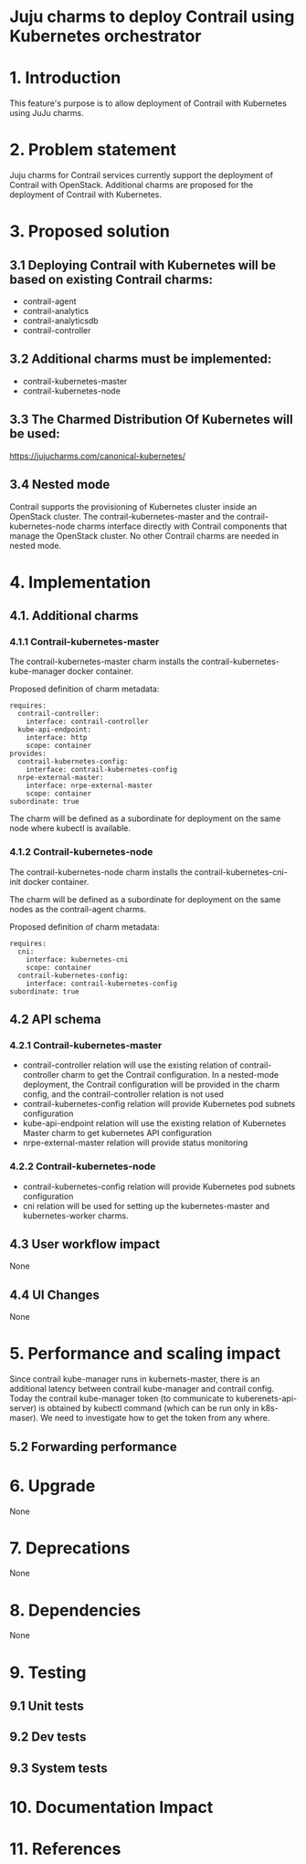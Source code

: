 
Juju charms to deploy Contrail using Kubernetes orchestrator
============================================================

# 1. Introduction

This feature's purpose is to allow deployment of Contrail with Kubernetes using JuJu charms.

# 2. Problem statement

Juju charms for Contrail services currently support the deployment of Contrail with OpenStack.
Additional charms are proposed for the deployment of Contrail with Kubernetes.

# 3. Proposed solution

## 3.1 Deploying Contrail with Kubernetes will be based on existing Contrail charms:

- contrail-agent
- contrail-analytics
- contrail-analyticsdb
- contrail-controller

## 3.2 Additional charms must be implemented:

- contrail-kubernetes-master
- contrail-kubernetes-node

## 3.3 The Charmed Distribution Of Kubernetes will be used:
https://jujucharms.com/canonical-kubernetes/

## 3.4 Nested mode

Contrail supports the provisioning of Kubernetes cluster inside an OpenStack cluster. The contrail-kubernetes-master and the contrail-kubernetes-node charms interface directly with Contrail components that manage the OpenStack cluster. No other Contrail charms are needed in nested mode.

# 4. Implementation

## 4.1. Additional charms

### 4.1.1 Contrail-kubernetes-master

The contrail-kubernetes-master charm installs the contrail-kubernetes-kube-manager docker container.

Proposed definition of charm metadata:

```
requires:
  contrail-controller:
    interface: contrail-controller
  kube-api-endpoint:
    interface: http
    scope: container
provides:
  contrail-kubernetes-config:
    interface: contrail-kubernetes-config
  nrpe-external-master:
    interface: nrpe-external-master
    scope: container
subordinate: true
```

The charm will be defined as a subordinate for deployment on the same node where kubectl is available.

### 4.1.2 Contrail-kubernetes-node

The contrail-kubernetes-node charm installs the contrail-kubernetes-cni-init docker container.

The charm will be defined as a subordinate for deployment on the same nodes as the contrail-agent charms.

Proposed definition of charm metadata:

```
requires:
  cni:
    interface: kubernetes-cni
    scope: container
  contrail-kubernetes-config:
    interface: contrail-kubernetes-config
subordinate: true
```

## 4.2 API schema

### 4.2.1 Contrail-kubernetes-master

- contrail-controller relation will use the existing relation of contrail-controller charm to get the Contrail configuration. In a nested-mode deployment, the Contrail configuration will be provided in the charm config, and the contrail-controller relation is not used
- contrail-kubernetes-config relation will provide Kubernetes pod subnets configuration
- kube-api-endpoint relation will use the existing relation of Kubernetes Master charm to get kubernetes API configuration
- nrpe-external-master relation will provide status monitoring

### 4.2.2 Contrail-kubernetes-node

- contrail-kubernetes-config relation will provide Kubernetes pod subnets configuration
- cni relation will be used for setting up the kubernetes-master and kubernetes-worker charms.

## 4.3 User workflow impact

None

## 4.4 UI Changes

None

# 5. Performance and scaling impact

Since contrail kube-manager runs in kubernets-master, there is an additional latency between contrail kube-manager and contrail config. Today the contrail kube-manager token (to communicate to kuberenets-api-server) is obtained by kubectl command (which can be run only in k8s-maser). We need to investigate how to get the token from any where.

## 5.2 Forwarding performance

# 6. Upgrade

None

# 7. Deprecations

None

# 8. Dependencies

None

# 9. Testing
## 9.1 Unit tests
## 9.2 Dev tests
## 9.3 System tests

# 10. Documentation Impact

# 11. References
